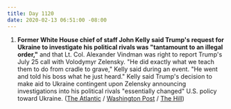 ```yaml
---
title: Day 1120
date: 2020-02-13 06:51:00 -08:00
---
```


1. **Former White House chief of staff John Kelly said Trump's request for Ukraine to investigate his political rivals was "tantamount to an illegal order,"** and that Lt. Col. Alexander Vindman was right to report Trump's July 25 call with Volodymyr Zelensky. "He did exactly what we teach them to do from cradle to grave," Kelly said during an event. "He went and told his boss what he just heard." Kelly said Trump's decision to make aid to Ukraine contingent upon Zelensky announcing investigations into his political rivals "essentially changed" U.S. policy toward Ukraine. ([The Atlantic](https://www.theatlantic.com/politics/archive/2020/02/john-kelly-alexander-vindman-north-korea-and-trump/606496/) / [Washington Post](https://www.washingtonpost.com/politics/former-white-house-chief-of-staff-john-kelly-takes-issue-with-trump-for-ousting-lt-col-alexander-vindman-among-other-things/2020/02/13/8a7d6dcc-4e51-11ea-b721-9f4cdc90bc1c_story.html) / [The Hill](https://thehill.com/homenews/administration/482886-john-kelly-praises-vindman-he-did-did-exactly-what-we-teach-them-to))